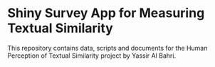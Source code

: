 # Shiny Survey App for Measuring Textual Similarity
This repository contains data, scripts and documents for the Human Perception of Textual Similarity project by Yassir Al Bahri.
